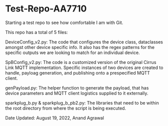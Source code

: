 # Test-Repo-AA7710
Starting a test repo to see how comfortable I am with Git. 

This repo has a total of 5 files:

DeviceConfig_v2.py: The code that configures the device class, dataclasses amongst other device specific info. It also has the regex patterns for the specific outputs we are looking to match for an individual device.

SpBConfig_v2.py: The code is a customized version of the original Cirrus Link MQTT implementation. Specific instances of two devices are created to handle, payloag generation, and publishing onto a prespecified MQTT client.

genPayload.py: The helper function to generate the payload, that has device parameters and MQTT client logistics supplied to it externally.

sparkplug_b.py & sparkplug_b_pb2.py: The libraries that need to be within the root directory from where the script is being executed.

Date Updated: August 19, 2022, Anand Agrawal
